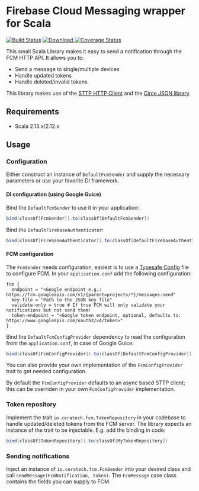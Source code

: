 # Firebase Cloud Messaging wrapper for Scala 

[![Build Status](https://travis-ci.org/Ceratech/fcm-scala.svg?branch=master)](https://travis-ci.org/Ceratech/fcm-scala)
[ ![Download](https://api.bintray.com/packages/ceratech/maven/fcm-scala/images/download.svg) ](https://bintray.com/ceratech/maven/fcm-scala/_latestVersion)
[![Coverage Status](https://coveralls.io/repos/github/Ceratech/fcm-scala/badge.svg?branch=master)](https://coveralls.io/github/Ceratech/fcm-scala?branch=master)

This small Scala Library makes it easy to send a notification through the FCM HTTP API. It allows you to:

* Send a message to single/multiple devices
* Handle updated tokens
* Handle deleted/invalid tokens

This library makes use of the [STTP HTTP Client](https://sttp.readthedocs.io/en/latest/) and the [Circe JSON library](circe.github.io/circe/).

## Requirements

* Scala 2.13.x/2.12.x

## Usage

### Configuration

Either construct an instance of `DefaultFcmSender` and supply the necessary parameters or use your favorite DI framework.

#### DI configuration (using Google Guice)

Bind the `DefaultFcmSender` to use it in your application:

```scala
bind(classOf[FcmSender]).to(classOf[DefaultFcmSender])
``` 

Bind the `DefaultFirebaseAuthenticator`:

```scala
bind(classOf[FirebaseAuthenticator]).to(classOf[DefaultFirebaseAuthenticator])
```

#### FCM configuration

The `FcmSender` needs configuration, easiest is to use a [Typesafe Config](https://github.com/lightbend/config) file to configure FCM. In your `application.conf` add the following configuration:

```
fcm {
  endpoint = "<Google endpoint e.g.: https://fcm.googleapis.com/v1/{parent=projects/*}/messages:send"
  key-file = "Path to the JSON key file"
  validate-only = true # If true FCM will only validate your notifications but not send them!
  token-endpoint = "<Google token endpoint, optional, defaults to: https://www.googleapis.com/oauth2/v4/token>"
}
```

Bind the `DefaultFcmConfigProvider` dependency to read the configuration from the `application.conf`, in case of Google Guice:

```scala
bind(classOf[FcmConfigProvider]).to(classOf[DefaultFcmConfigProvider])
```

You can also provide your own implementation of the `FcmConfigProvider` trait to get needed configuration.

By default the `FcmConfigProvider` defaults to an async based STTP client; this can be overriden in your own `FcmConfigProvider` implementation. 

### Token repository

Implement the trait `io.ceratech.fcm.TokenRepository` in your codebase to handle updated/deleted tokens from the FCM server. The library expects an instance of the trait to be injectable. E.g. add the binding in code:

```scala
bind(classOf[TokenRepository]).to(classOf[MyTokenRepository])
```

### Sending notifications

Inject an instance of `io.ceratech.fcm.FcmSender` into your desired class and call `sendMessage(FcmNotification, token)`. The `FcmMessage` case class contains the fields you can supply to FCM.
